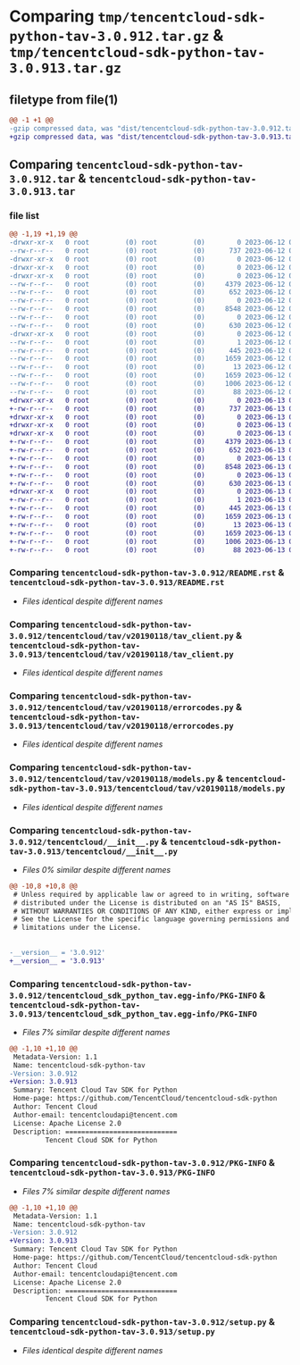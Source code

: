 # Comparing `tmp/tencentcloud-sdk-python-tav-3.0.912.tar.gz` & `tmp/tencentcloud-sdk-python-tav-3.0.913.tar.gz`

## filetype from file(1)

```diff
@@ -1 +1 @@
-gzip compressed data, was "dist/tencentcloud-sdk-python-tav-3.0.912.tar", last modified: Mon Jun 12 03:12:06 2023, max compression
+gzip compressed data, was "dist/tencentcloud-sdk-python-tav-3.0.913.tar", last modified: Tue Jun 13 02:25:10 2023, max compression
```

## Comparing `tencentcloud-sdk-python-tav-3.0.912.tar` & `tencentcloud-sdk-python-tav-3.0.913.tar`

### file list

```diff
@@ -1,19 +1,19 @@
-drwxr-xr-x   0 root         (0) root         (0)        0 2023-06-12 03:12:06.000000 tencentcloud-sdk-python-tav-3.0.912/
--rw-r--r--   0 root         (0) root         (0)      737 2023-06-12 03:12:06.000000 tencentcloud-sdk-python-tav-3.0.912/README.rst
-drwxr-xr-x   0 root         (0) root         (0)        0 2023-06-12 03:12:06.000000 tencentcloud-sdk-python-tav-3.0.912/tencentcloud/
-drwxr-xr-x   0 root         (0) root         (0)        0 2023-06-12 03:12:06.000000 tencentcloud-sdk-python-tav-3.0.912/tencentcloud/tav/
-drwxr-xr-x   0 root         (0) root         (0)        0 2023-06-12 03:12:06.000000 tencentcloud-sdk-python-tav-3.0.912/tencentcloud/tav/v20190118/
--rw-r--r--   0 root         (0) root         (0)     4379 2023-06-12 03:12:06.000000 tencentcloud-sdk-python-tav-3.0.912/tencentcloud/tav/v20190118/tav_client.py
--rw-r--r--   0 root         (0) root         (0)      652 2023-06-12 03:12:06.000000 tencentcloud-sdk-python-tav-3.0.912/tencentcloud/tav/v20190118/errorcodes.py
--rw-r--r--   0 root         (0) root         (0)        0 2023-06-12 03:12:06.000000 tencentcloud-sdk-python-tav-3.0.912/tencentcloud/tav/v20190118/__init__.py
--rw-r--r--   0 root         (0) root         (0)     8548 2023-06-12 03:12:06.000000 tencentcloud-sdk-python-tav-3.0.912/tencentcloud/tav/v20190118/models.py
--rw-r--r--   0 root         (0) root         (0)        0 2023-06-12 03:12:06.000000 tencentcloud-sdk-python-tav-3.0.912/tencentcloud/tav/__init__.py
--rw-r--r--   0 root         (0) root         (0)      630 2023-06-12 03:12:06.000000 tencentcloud-sdk-python-tav-3.0.912/tencentcloud/__init__.py
-drwxr-xr-x   0 root         (0) root         (0)        0 2023-06-12 03:12:06.000000 tencentcloud-sdk-python-tav-3.0.912/tencentcloud_sdk_python_tav.egg-info/
--rw-r--r--   0 root         (0) root         (0)        1 2023-06-12 03:12:06.000000 tencentcloud-sdk-python-tav-3.0.912/tencentcloud_sdk_python_tav.egg-info/dependency_links.txt
--rw-r--r--   0 root         (0) root         (0)      445 2023-06-12 03:12:06.000000 tencentcloud-sdk-python-tav-3.0.912/tencentcloud_sdk_python_tav.egg-info/SOURCES.txt
--rw-r--r--   0 root         (0) root         (0)     1659 2023-06-12 03:12:06.000000 tencentcloud-sdk-python-tav-3.0.912/tencentcloud_sdk_python_tav.egg-info/PKG-INFO
--rw-r--r--   0 root         (0) root         (0)       13 2023-06-12 03:12:06.000000 tencentcloud-sdk-python-tav-3.0.912/tencentcloud_sdk_python_tav.egg-info/top_level.txt
--rw-r--r--   0 root         (0) root         (0)     1659 2023-06-12 03:12:06.000000 tencentcloud-sdk-python-tav-3.0.912/PKG-INFO
--rw-r--r--   0 root         (0) root         (0)     1006 2023-06-12 03:12:06.000000 tencentcloud-sdk-python-tav-3.0.912/setup.py
--rw-r--r--   0 root         (0) root         (0)       88 2023-06-12 03:12:06.000000 tencentcloud-sdk-python-tav-3.0.912/setup.cfg
+drwxr-xr-x   0 root         (0) root         (0)        0 2023-06-13 02:25:10.000000 tencentcloud-sdk-python-tav-3.0.913/
+-rw-r--r--   0 root         (0) root         (0)      737 2023-06-13 02:25:09.000000 tencentcloud-sdk-python-tav-3.0.913/README.rst
+drwxr-xr-x   0 root         (0) root         (0)        0 2023-06-13 02:25:10.000000 tencentcloud-sdk-python-tav-3.0.913/tencentcloud/
+drwxr-xr-x   0 root         (0) root         (0)        0 2023-06-13 02:25:10.000000 tencentcloud-sdk-python-tav-3.0.913/tencentcloud/tav/
+drwxr-xr-x   0 root         (0) root         (0)        0 2023-06-13 02:25:10.000000 tencentcloud-sdk-python-tav-3.0.913/tencentcloud/tav/v20190118/
+-rw-r--r--   0 root         (0) root         (0)     4379 2023-06-13 02:25:09.000000 tencentcloud-sdk-python-tav-3.0.913/tencentcloud/tav/v20190118/tav_client.py
+-rw-r--r--   0 root         (0) root         (0)      652 2023-06-13 02:25:09.000000 tencentcloud-sdk-python-tav-3.0.913/tencentcloud/tav/v20190118/errorcodes.py
+-rw-r--r--   0 root         (0) root         (0)        0 2023-06-13 02:25:09.000000 tencentcloud-sdk-python-tav-3.0.913/tencentcloud/tav/v20190118/__init__.py
+-rw-r--r--   0 root         (0) root         (0)     8548 2023-06-13 02:25:09.000000 tencentcloud-sdk-python-tav-3.0.913/tencentcloud/tav/v20190118/models.py
+-rw-r--r--   0 root         (0) root         (0)        0 2023-06-13 02:25:09.000000 tencentcloud-sdk-python-tav-3.0.913/tencentcloud/tav/__init__.py
+-rw-r--r--   0 root         (0) root         (0)      630 2023-06-13 02:25:09.000000 tencentcloud-sdk-python-tav-3.0.913/tencentcloud/__init__.py
+drwxr-xr-x   0 root         (0) root         (0)        0 2023-06-13 02:25:10.000000 tencentcloud-sdk-python-tav-3.0.913/tencentcloud_sdk_python_tav.egg-info/
+-rw-r--r--   0 root         (0) root         (0)        1 2023-06-13 02:25:10.000000 tencentcloud-sdk-python-tav-3.0.913/tencentcloud_sdk_python_tav.egg-info/dependency_links.txt
+-rw-r--r--   0 root         (0) root         (0)      445 2023-06-13 02:25:10.000000 tencentcloud-sdk-python-tav-3.0.913/tencentcloud_sdk_python_tav.egg-info/SOURCES.txt
+-rw-r--r--   0 root         (0) root         (0)     1659 2023-06-13 02:25:10.000000 tencentcloud-sdk-python-tav-3.0.913/tencentcloud_sdk_python_tav.egg-info/PKG-INFO
+-rw-r--r--   0 root         (0) root         (0)       13 2023-06-13 02:25:10.000000 tencentcloud-sdk-python-tav-3.0.913/tencentcloud_sdk_python_tav.egg-info/top_level.txt
+-rw-r--r--   0 root         (0) root         (0)     1659 2023-06-13 02:25:10.000000 tencentcloud-sdk-python-tav-3.0.913/PKG-INFO
+-rw-r--r--   0 root         (0) root         (0)     1006 2023-06-13 02:25:09.000000 tencentcloud-sdk-python-tav-3.0.913/setup.py
+-rw-r--r--   0 root         (0) root         (0)       88 2023-06-13 02:25:10.000000 tencentcloud-sdk-python-tav-3.0.913/setup.cfg
```

### Comparing `tencentcloud-sdk-python-tav-3.0.912/README.rst` & `tencentcloud-sdk-python-tav-3.0.913/README.rst`

 * *Files identical despite different names*

### Comparing `tencentcloud-sdk-python-tav-3.0.912/tencentcloud/tav/v20190118/tav_client.py` & `tencentcloud-sdk-python-tav-3.0.913/tencentcloud/tav/v20190118/tav_client.py`

 * *Files identical despite different names*

### Comparing `tencentcloud-sdk-python-tav-3.0.912/tencentcloud/tav/v20190118/errorcodes.py` & `tencentcloud-sdk-python-tav-3.0.913/tencentcloud/tav/v20190118/errorcodes.py`

 * *Files identical despite different names*

### Comparing `tencentcloud-sdk-python-tav-3.0.912/tencentcloud/tav/v20190118/models.py` & `tencentcloud-sdk-python-tav-3.0.913/tencentcloud/tav/v20190118/models.py`

 * *Files identical despite different names*

### Comparing `tencentcloud-sdk-python-tav-3.0.912/tencentcloud/__init__.py` & `tencentcloud-sdk-python-tav-3.0.913/tencentcloud/__init__.py`

 * *Files 0% similar despite different names*

```diff
@@ -10,8 +10,8 @@
 # Unless required by applicable law or agreed to in writing, software
 # distributed under the License is distributed on an "AS IS" BASIS,
 # WITHOUT WARRANTIES OR CONDITIONS OF ANY KIND, either express or implied.
 # See the License for the specific language governing permissions and
 # limitations under the License.
 
 
-__version__ = '3.0.912'
+__version__ = '3.0.913'
```

### Comparing `tencentcloud-sdk-python-tav-3.0.912/tencentcloud_sdk_python_tav.egg-info/PKG-INFO` & `tencentcloud-sdk-python-tav-3.0.913/tencentcloud_sdk_python_tav.egg-info/PKG-INFO`

 * *Files 7% similar despite different names*

```diff
@@ -1,10 +1,10 @@
 Metadata-Version: 1.1
 Name: tencentcloud-sdk-python-tav
-Version: 3.0.912
+Version: 3.0.913
 Summary: Tencent Cloud Tav SDK for Python
 Home-page: https://github.com/TencentCloud/tencentcloud-sdk-python
 Author: Tencent Cloud
 Author-email: tencentcloudapi@tencent.com
 License: Apache License 2.0
 Description: ============================
         Tencent Cloud SDK for Python
```

### Comparing `tencentcloud-sdk-python-tav-3.0.912/PKG-INFO` & `tencentcloud-sdk-python-tav-3.0.913/PKG-INFO`

 * *Files 7% similar despite different names*

```diff
@@ -1,10 +1,10 @@
 Metadata-Version: 1.1
 Name: tencentcloud-sdk-python-tav
-Version: 3.0.912
+Version: 3.0.913
 Summary: Tencent Cloud Tav SDK for Python
 Home-page: https://github.com/TencentCloud/tencentcloud-sdk-python
 Author: Tencent Cloud
 Author-email: tencentcloudapi@tencent.com
 License: Apache License 2.0
 Description: ============================
         Tencent Cloud SDK for Python
```

### Comparing `tencentcloud-sdk-python-tav-3.0.912/setup.py` & `tencentcloud-sdk-python-tav-3.0.913/setup.py`

 * *Files identical despite different names*

